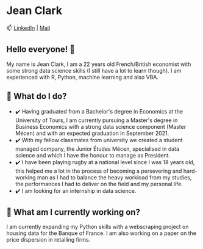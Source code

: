# Jean Clark

📫 [LinkedIn](https://www.linkedin.com/in/jean-clark-data-analyst/) | [Mail](mailto:jeanclark.pro@gmail.com)

## Hello everyone! 👋

My name is Jean Clark, I am a 22 years old French/British economist with some strong data science skills (I still have a lot to learn though). I am experienced with R, Python, machine learning and also VBA.

## 🌱 What do I do?

* ✔️ Having graduated from a Bachelor's degree in Economics at the University of Tours, I am currently pursuing a Master's degree in Business Economics with a strong data science component (Master Mécen) and with an expected graduation in September 2021.
* ✔️ With my fellow classmates from university we created a student managed company, the Junior Études Mécen, specialised in data science and which I have the honour to manage as President.
* ✔️ I have been playing rugby at a national level since I was 18 years old, this helped me a lot in the process of becoming a persevering and hard-working man as I had to balance the heavy workload from my studies, the performances I had to deliver on the field and my personal life.
* ✔️ I am looking for an internship in data science.


## 🔭 What am I currently working on?

I am currently expanding my Python skills with a webscraping project on housing data for the Banque of France. I am also working on a paper on the price dispersion in retailing firms.


<!--
**JClark-economist/JClark-economist** is a ✨ _special_ ✨ repository because its `README.md` (this file) appears on your GitHub profile.

Here are some ideas to get you started:

- 🔭 I’m currently working on ...
-  I’m currently learning ...
- 👯 I’m looking to collaborate on ...
- 🤔 I’m looking for help with ...
- 💬 Ask me about ...
- 📫 How to reach me: ...
- 😄 Pronouns: ...
- ⚡ Fun fact: ...
-->
